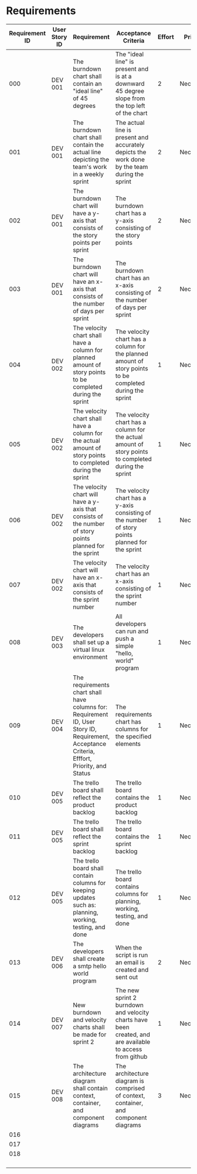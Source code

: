 # Requirements 

| Requirement ID | User Story ID | Requirement | Acceptance Criteria | Effort | Priority | Status |
|----------------|---------------|-------------|---------------------|--------|----------|--------|
|      000       |    DEV 001    |   The burndown chart shall contain an "ideal line" of 45 degrees  |   The "ideal line" is present and is at a downward 45 degree slope from the top left of the chart   |   2   | Necessary | Verified |
|      001       |    DEV 001    |   The burndown chart shall contain the actual line depicting the team's work in a weekly sprint   |   The actual line is present and accurately depicts the work done by the team during the sprint   |    2   | Necessary | Verified |
|      002       |    DEV 001    |   The burndown chart will have a y-axis that consists of the story points per sprint   |   The burndown chart has a y-axis consisting of the story points   |    2   | Necessary | Verified |
|      003       |    DEV 001    |   The burndown chart will have an x-axis that consists of the number of days per sprint   |   The burndown chart has an x-axis consisting of the number of days per sprint   |    2   | Necessary | Verified |
|      004       |    DEV 002    |   The velocity chart shall have a column for planned amount of story points to be completed during the sprint   |   The velocity chart has a column for the planned amount of story points to be completed during the sprint   |    1   | Necessary | Verified |
|      005       |    DEV 002    |   The velocity chart shall have a column for the actual amount of story points to completed during the sprint   |   The velocity chart has a column for the actual amount of story points to completed during the sprint   |    1   | Necessary | Verified |
|      006       |    DEV 002    |   The velocity chart will have a y-axis that consists of the number of story points planned for the sprint   |   The velocity chart has a y-axis consisting of the number of story points planned for the sprint   |    1   | Necessary | Verified |
|      007       |    DEV 002    |   The velocity chart will have an x-axis that consists of the sprint number   |   The velocity chart has an x-axis consisting of the sprint number   |    1   | Necessary | Verified |
|      008       |    DEV 003    |   The developers shall set up a virtual linux environment   |   All developers can run and push a simple "hello, world" program   |    1   | Necessary | Verified |
|      009       |    DEV 004    |   The requirements chart shall have columns for: Requirement ID, User Story ID, Requirement, Acceptance Criteria, Efffort, Priority, and Status   |   The requirements chart has columns for the specified elements   |    1    | Necessary | Verified |
|      010       |    DEV 005    |   The trello board shall reflect the product backlog   |   The trello board contains the product backlog   |    1    | Necessary | Verified |
|      011       |    DEV 005    |   The trello board shall reflect the sprint backlog   |   The trello board contains the sprint backlog   |    1    | Necessary | Verified |
|      012       |    DEV 005    |   The trello board shall contain columns for keeping updates such as: planning, working, testing, and done   |   The trello board contains columns for planning, working, testing, and done   |    1    | Necessary | Verified |
|      013       |    DEV 006    |   The developers shall create a smtp hello world program    |   When the script is run an email is created and sent out   |   2   | Necessary | Verified |  
|      014       |    DEV 007    |   New burndown and velocity charts shall be made for sprint 2   |   The new sprint 2 burndown and velocity charts have been created, and are available to access from github   |     1    | Necessary |  Verified |
|      015       |    DEV 008    |   The architecture diagram shall contain context, container, and component diagrams    |   The architecture diagram is comprised of context, container, and component diagrams   |     3     | Necessary | Verified |
|      016       |               |            |                      |          |           |        |
|      017       |               |            |                      |          |           |        |
|      018       |               |            |                      |          |           |        |
|                |               |            |                      |          |           |        |
|                |               |            |                      |          |           |        |
|                |               |            |                      |          |           |        |
|                |               |            |                      |          |           |        |
